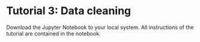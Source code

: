 # Tutorial 3: Data cleaning

Download the Jupyter Notebook to your local system. All instructions of the tutorial are contained in the notebook.
